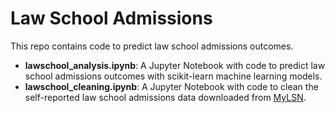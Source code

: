 # Law School Admissions

This repo contains code to predict law school admissions outcomes.

- **lawschool_analysis.ipynb**: A Jupyter Notebook with code to predict law school admissions outcomes with scikit-learn machine learning models.
- **lawschool_cleaning.ipynb**: A Jupyter Notebook with code to clean the self-reported law school admissions data downloaded from [MyLSN](mylsn.info). 
